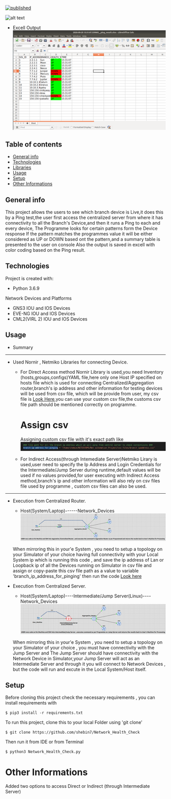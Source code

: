 [![published](https://static.production.devnetcloud.com/codeexchange/assets/images/devnet-published.svg)](https://developer.cisco.com/codeexchange/github/repo/shebin7/Network_Health_Check)



![alt text](https://github.com/shebin7/Network_Health_Check/blob/master/Advance_Ping_Dev.gif)

* Excell Output
![alt text](https://github.com/shebin7/Network_Health_Check/blob/master/Snapshots/Excell_Status.png)

## Table of contents
* [General info](#general-info)
* [Technologies](#technologies)
* [Libraries](#libraries)
* [Usage](#usage)
* [Setup](#setup)
* [Other Informations](#other-informations)


## General info
This project allows the users to see which branch device is Live,it does this by a Ping test,the user first access the centralized server from where it has 
connectivity to all the Branch's Device,and then it runs a Ping to each and every device, The Programme looks for certain patterns form the Device response 
If the pattern matches the programmes value it will be either considered as UP or DOWN based ont the pattern,and a summary table is presented to the user on console
Also the output is saved in excell with color coding based on the Ping result.

## Technologies
Project is created with:
* Python 3.6.9

Network Devices and Platforms
* GNS3 IOU and IOS Devices
* EVE-NG IOU and IOS Devices
* CML2(VIRL 2) IOU and IOS Devices

## Usage 

* Summary
---
  * Used Nornir , Netmiko Libraries for connecting Device.
    
      - For Direct Access method Nornir Library is used,you need Inventory (hosts,groups,configs)YAML file,here only one Host IP specified on hosts file which is 
        used for connecting Centralized/Aggregation router,branch's ip address and other information for testing devices will be used from csv file, which will be provide from user, my csv file is [Look Here](https://github.com/shebin7/Network_Health_Check/blob/master/branch_ipaddress.csv),you can use your custom csv file,the customs csv file path should be mentioned correctly on programme.
      
        # Assign csv   
          Assigning custom csv file with it's exact path like
          ![alt text](https://github.com/shebin7/Network_Health_Check/blob/master/Snapshots/snap_assign_branch_ip.png)

    
      - For Indirect Access(through Intemediate Server)Netmiko Lirary is used,user need to specify the Ip Address and Login Credentials for the Intermediate/Jump
        Server during runtime,default values will be used if no values provided,for user executing with Indirect Access method,branch's ip and other information will also rely on csv files file used by programme , custom csv files can also be used.
***


* Execution from Centralized Router.

  * Host(System/Laptop)------Network_Devices
  ![alt text](https://github.com/shebin7/Network_Health_Check/blob/master/Snapshots/Direct.png)  

  When mirroring this in your'e System , you need to setup a topology on your Simulator of your choice having full connectivity with your Local System ip which is running this code , and save the ip address of Lan or Loopback ip of all the Devices running on Simulator in csv file and assign or copy-paste this csv file path as a value to variable 'branch_ip_address_for_pinging' then run the code [Look here](#assign-csv)


* Execution from Centralized Server.

  * Host(System/Laptop)----Intermediate/Jump Server(Linux)----Network_Devices  
  ![alt text](https://github.com/shebin7/Network_Health_Check/blob/master/Snapshots/Intermediate_Server.png)

  When mirroring this in your'e System , you need to setup a topology on your Simulator of your choice , you must have connectivity with the Jump Server and The Jump Server should have connectivity with the Network Device in Simulator,your Jump Server will act as an Intermediate Server and through it you will connect to Network Devices , but the code will run and excute in the Local System/Host itself. 


	
## Setup

Before cloning this project check the necessary requirements , you can install requirements with

```
$ pip3 install -r requirements.txt
```


To run this project, clone this to your local Folder using 'git clone'

```
$ git clone https://github.com/shebin7/Network_Health_Check
```
Then run it from IDE or from Terminal 
```
$ python3 Network_Health_Check.py
```

# Other Informations
Added two options to access Direct or Indirect (through Intermediate Server) 

